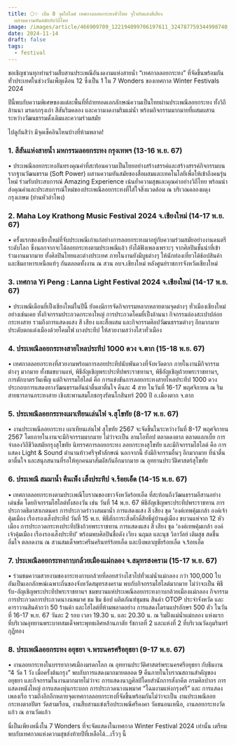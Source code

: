 ```yaml
---
title: 🌕✨ เปิด 8 จุดไฮไลต์ เทศกาลลอยกระทงทั่วไทย จุใจกับแสงสีเสียง
  ผสานความทันสมัยกับวิถีไทย
image: /images/article/466909709_122194099706197611_324787759344998740_n-1-.jpg
date: 2024-11-14
draft: false
tags:
  - festival
---
```

ขอเชิญชวนทุกท่านร่วมสืบสานประเพณีอันงดงามแห่งสายน้ำ “เทศกาลลอยกระทง” ที่จัดขึ้นพร้อมกันทั่วประเทศในช่วงวันเพ็ญเดือน 12 ซึ่งเป็น 1 ใน 7 Wonders ของเทศกาล Winter Festivals 2024



ปีนี้พบกับความพิเศษของแต่ละพื้นที่ที่ถ่ายทอดเอกลักษณ์ความเป็นไทยผ่านประเพณีลอยกระทง ทั้งวิถีล้านนา มรดกกรุงเก่า สีสันริมคลอง และความงดงามริมแม่น้ำ พร้อมกิจกรรมมากมายที่ผสมผสานระหว่างวัฒนธรรมดั้งเดิมและความร่วมสมัย



ไปดูกันสิว่า มีจุดเช็คอินไหนบ้างที่ห้ามพลาด!



### 1. สีสันแห่งสายน้ำ มหกรรมลอยกระทง กรุงเทพฯ (13-16 พ.ย. 67)

• ประเพณีลอยกระทงอันทรงคุณค่าที่สะท้อนความเป็นไทยอย่างสร้างสรรค์และสร้างสรรค์กิจกรรมบนรากฐานวัฒนธรรม (Soft Power) ผสานความทันสมัยของสื่อผสมและเทคโนโลยีเพื่อให้เข้าถึงคนรุ่นใหม่ ร่วมรับประสบการณ์ Amazing Experience เน้นย้ำความสุขและคุณค่าอย่างวิถีไทย พร้อมนำส่งคุณค่าและประสบการณ์ใหม่ของประเพณีลอยกระทงที่ใส่ใจสิ่งแวดล้อม ณ บริเวณคลองผดุงกรุงเกษม (ย่านหัวลำโพง)



### 2. Maha Loy Krathong Music Festival 2024 จ.เชียงใหม่ (14-17 พ.ย. 67)

• ครั้งแรกของเชียงใหม่ที่จับประเพณีเก่าแก่อย่างการลอยกระทงมาอยู่กับความร่วมสมัยอย่างงานดนตรีระดับโลก ซึ่งนอกจากจะได้ลอยกระทงตามประเพณีแล้ว ยังได้ฟังเพลงเพราะๆ จากศิลปินชั้นนำที่เข้าร่วมงานมากมาย ทั้งศิลปินไทยและต่างประเทศ ภายในงานยังมีบูธต่างๆ ให้นักท่องเที่ยวได้ช้อปสินค้า และชิมอาหารเหนือแท้ๆ กันตลอดทั้งงาน ณ สวน อบจ.เชียงใหม่ หลังศูนย์ราชการจังหวัดเชียงใหม่



### 3. เทศกาล Yi Peng : Lanna Light Festival 2024 จ.เชียงใหม่ (14-17 พ.ย. 67)

• ประเพณีเดือนยี่เป็งเชียงใหม่ในปีนี้ ยังคงมีการจัดกิจกรรมหลากหลายตามจุดต่างๆ ทั่วเมืองเชียงใหม่อย่างเช่นเคย ทั้งกิจกรรมประกวดกระทงใหญ่ การประกวดโคมยี่เป็งล้านนา กิจกรรมล่องสะเปาปล่อยกระทงสาย รวมถึงการแสดงแสง สี เสียง และสื่อผสม และกิจกรรมศิลปวัฒนธรรมต่างๆ อีกมากมาย ประดับตกแต่งเมืองด้วยโคมไฟ ผางประทีป ให้สวยงามสว่างไสวทั่วเมือง



### 4. ประเพณีลอยกระทงสายไหลประทีป 1000 ดวง จ.ตาก (15-18 พ.ย. 67)

• เทศกาลลอยกระทงที่สวยงามพร้อมการลอยประทีปนับพันดวงที่จังหวัดตาก ภายในงานมีกิจกรรมต่างๆ มากมาย ทั้งชมขบวนแห่, พิธีอัญเชิญพระประทีปพระราชทานฯ, พิธีอัญเชิญถ้วยพระราชทานฯ, การตักบาตรวันเพ็ญ แต่กิจกรรมไฮไลต์ คือ การแข่งขันการลอยกระทงสายไหลประทีป 1000 ดวง ประกอบการแสดงทางวัฒนธรรมอันน่าตื่นตาตื่นใจ คืนละ 4 สาย ในวันที่ 16-17 พฤศจิกายน ณ ริมสายธารลานกระทงสาย เชิงสะพานสมโภชกรุงรัตนโกสินทร์ 200 ปี อ.เมืองตาก จ.ตาก



### 5. ประเพณีลอยกระทงเผาเทียนเล่นไฟ จ.สุโขทัย (8-17 พ.ย. 67)

• งานประเพณีลอยกระทง เผาเทียนเล่นไฟ สุโขทัย 2567 จะจัดขึ้นในระหว่างวันที่ 8-17 พฤศจิกายน 2567 โดยภายในงานจะมีกิจกรรมมากมาย ไม่ว่าจะเป็น ลานโอท็อป ตลาดดงตาล ตลาดแลกเบี้ย การจำลองวิถีชีวิตสมัยกรุงสุโขทัย นิทรรศการลอยกระทง ลอยกระทงสุโขทัย และมีกิจกรรมไฮไลต์ คือ การแสดง Light & Sound ตำนานท้าวศรีจุฬาลักษณ์ นอกจากนี้ ยังมีกิจกรรมอื่นๆ อีกมากมาย ที่น่าตื่นตาตื่นใจ และสนุกสนานที่รอให้ทุกคนมาสัมผัสกันอีกมากมาย ณ อุทยานประวัติศาสตร์สุโขทัย



### 6. ประเพณี สมมาน้ำ คืนเพ็ง เส็งประทีป จ.ร้อยเอ็ด (14-15 พ.ย. 67)

• เทศกาลลอยกระทงตามประเพณีโบราณของชาวจังหวัดร้อยเอ็ด ที่สะท้อนถึงวัฒนธรรมอีสานอย่างเด่นชัด โดยกิจกรรมไฮไลต์ทั้งสองวัน เช่น วันที่ 14 พ.ย. 67 พิธีอัญเชิญพระประทีปพระราชทาน การประกวดธิดาสาเกตนคร การประกวดรำวงสมมาน้ำ การแสดงแสง สี เสียง ชุด ‘องค์เทพคุ้มเกล้า องค์เจ้าคุ้มเมือง เรืองรองเส็งประทีป วันที่ 15 พ.ย. พิธีสักการะสิ่งศักดิ์สิทธิ์คู่บ้านคู่เมือง ขบวนแห่จาก 12 หัวเมือง การประกวดกระทงประทีปชิงถ้วยพระราชทาน การแสดงแสง สี เสียง ชุด ‘องค์เทพคุ้มเกล้า องค์เจ้าคุ้มเมือง เรืองรองเส็งประทีป’ พร้อมพบศิลปินชื่อดัง เวียง นฤมล และนุช วิลาวัลย์ เติมสุข สดชื่น อิ่มใจ ตลอดงาน ณ สวนสมเด็จพระศรีนครินทร์ร้อยเอ็ด และบึงพลาญชัยร้อยเอ็ด จ.ร้อยเอ็ด



### 7. ประเพณีลอยกระทงกาบกล้วยเมืองแม่กลอง จ.สมุทรสงคราม (15-17 พ.ย. 67)

• ร่วมชมความสวยงามของกระทงกาบกล้วยที่ลอยสว่างไสวไปทั่วแม่น้ำแม่กลอง กว่า 100,000 ใบ อันเป็นเอกลักษณ์เฉพาะถิ่นของจังหวัดสมุทรสงคราม พบกับกิจกรรมไฮไลต์มากมาย ไม่ว่าจะเป็น พิธีรับ-อัญเชิญพระประทีปพระราชทานฯ ชมขบวนแห่ประเพณีลอยกระทงกาบกล้วยเมืองแม่กลอง กิจกรรมการประกวดการประกวดนางนพมาศ ชม ชิม ช้อป ผลิตภัณฑ์ชุมชน สินค้า OTOP ประจำจังหวัด และคาราวานสินค้ากว่า 50 ร้านค้า และไฮไลต์ที่ห้ามพลาดอย่าง การแสดงโดรนแปรอักษร 500 ตัว ในวันที่ 16-17 พ.ย. 67 วันละ 2 รอบ เวลา 19.30 น. และ 20.30 น. ณ ริมฝั่งแม่น้ำแม่กลอง แห่งแรก ที่บริเวณอุทยานพระบาทสมเด็จพระพุทธเลิศหล้านภาลัย รัชกาลที่ 2 และแห่งที่ 2 ที่บริเวณวัดภุมรินทร์กุฎีทอง



### 8. ประเพณีลอยกระทง อยุธยา จ.พระนครศรีอยุธยา (9-17 พ.ย. 67)

• งานลอยกระทงในบรรยากาศเมืองมรดกโลก ณ อุทยานประวัติศาสตร์พระนครศรีอยุธยา กับธีมงาน “4 วัด 1 วัง เมื่อครั้งต้นกรุง” พบกับการแสดงมากมายตลอด 9 คืนภายในโบราณสถานสำคัญของอยุธยา และกิจกรรมในงานมากมายไม่ว่าจะ การแสดงนาฏศิลป์​ โดยสำนักการสังกคีต กรมศิลปากร การแสดงหนังใหญ่ การแสดงหุ่นกระบอก การประกวดนางนพมาศ “โฉมงามแห่งกรุงศรี” และ การแสดงเพลงเรือ รวมถึงอีกอีกหลายจุดเทศกาลลอยกระทงที่จัดขึ้นพร้อมกันไม่ว่าจะเป็น งานประเพณีลอยกระทงตาลปัตร วัดสามเรือน, งานสืบสานแข่งเรือประเพณีศรีคงคา วัดขนอนเหนือ, งานลอยกระทงวัดแก้ว ณ ลานวัดแก้ว



นี่เป็นเพียงหนึ่งใน 7 Wonders ที่จะจัดแสดงในเทศกาล Winter Festival 2024 เท่านั้น เตรียมพบกับเทศกาลแห่งความสุขส่งท้ายปีที่เหลือได้…เร็วๆ นี้
